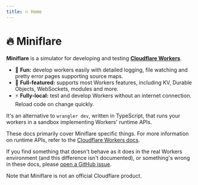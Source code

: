 ```yaml
---
title: 🔥 Home
---
```


# 🔥 Miniflare

**Miniflare** is a simulator for developing and testing
[**Cloudflare Workers**](https://workers.cloudflare.com/).

- 🎉 **Fun:** develop workers easily with detailed logging, file watching and
  pretty error pages supporting source maps.
- 🔋 **Full-featured:** supports most Workers features, including KV, Durable
  Objects, WebSockets, modules and more.
- ⚡ **Fully-local:** test and develop Workers without an internet connection.
  Reload code on change quickly.

It's an alternative to `wrangler dev`, written in TypeScript, that runs your
workers in a sandbox implementing Workers' runtime APIs.

These docs primarily cover Miniflare specific things. For more information on
runtime APIs, refer to the
[Cloudflare Workers docs](https://developers.cloudflare.com/workers/).

If you find something that doesn't behave as it does in the real Workers
environment (and this difference isn't documented), or something's wrong in
these docs, please
[open a GitHub issue](https://github.com/mrbbot/miniflare/issues/new/choose).

Note that Miniflare is not an official Cloudflare product.
